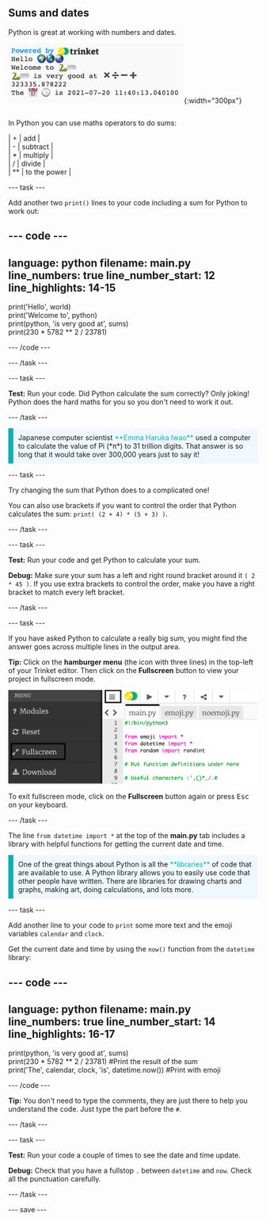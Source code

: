## Sums and dates

<div style="display: flex; flex-wrap: wrap">
<div style="flex-basis: 200px; flex-grow: 1; margin-right: 15px;">
Python is great at working with numbers and dates.
</div>
<div>

![The output area with five printed lines showing new sum and current date outputs.](images/sums_dates.png){:width="300px"}

</div>
</div>

In Python you can use maths operators to do sums:

| + | add |   
| - | subtract |   
| * | multiply |   
| / | divide |   
| ** | to the power |

--- task ---

Add another two `print()` lines to your code including a sum for Python to work out:

--- code ---
---
language: python filename: main.py line_numbers: true line_number_start: 12
line_highlights: 14-15
---

print('Hello', world)   
print('Welcome to', python)   
print(python, 'is very good at', sums)   
print(230 * 5782 ** 2 / 23781)

--- /code ---

--- /task ---

--- task ---

**Test:** Run your code. Did Python calculate the sum correctly? Only joking! Python does the hard maths for you so you don't need to work it out.

--- /task ---

<p style="border-left: solid; border-width:10px; border-color: #0faeb0; background-color: aliceblue; padding: 10px;">
Japanese computer scientist <span style="color: #0faeb0">**Emma Haruka Iwao**</span> used a computer to calculate the value of Pi (*π*) to 31 trillion digits. That answer is so long that it would take over 300,000 years just to say it! 
</p>

--- task ---

Try changing the sum that Python does to a complicated one!

You can also use brackets if you want to control the order that Python calculates the sum: `print( (2 + 4) * (5 + 3) )`.

--- /task ---

--- task ---

**Test:** Run your code and get Python to calculate your sum.

**Debug:** Make sure your sum has a left and right round bracket around it `( 2 * 45 )`. If you use extra brackets to control the order, make you have a right bracket to match every left bracket.

--- /task ---

--- task ---

If you have asked Python to calculate a really big sum, you might find the answer goes across multiple lines in the output area.

**Tip:** Click on the **hamburger menu** (the icon with three lines) in the top-left of your Trinket editor. Then click on the **Fullscreen** button to view your project in fullscreen mode.

![The Trinket editor with left-hand side menu expanded, via the hamburger menu, to show the fullscreen option.](images/full_screen.png)

To exit fullscreen mode, click on the **Fullscreen** button again or press <kbd>Esc</kbd> on your keyboard.

--- /task ---

The line `from datetime import *` at the top of the **main.py** tab includes a library with helpful functions for getting the current date and time.

<p style="border-left: solid; border-width:10px; border-color: #0faeb0; background-color: aliceblue; padding: 10px;">
One of the great things about Python is all the <span style="color: #0faeb0">**libraries**</span> of code that are available to use. A Python library allows you to easily use code that other people have written. There are libraries for drawing charts and graphs, making art, doing calculations, and lots more.
</p>

--- task ---

Add another line to your code to `print` some more text and the emoji variables `calendar` and `clock`.

Get the current date and time by using the `now()` function from the `datetime` library:

--- code ---
---
language: python filename: main.py line_numbers: true line_number_start: 14
line_highlights: 16-17
---

print(python, 'is very good at', sums)    
print(230 * 5782 ** 2 / 23781) #Print the result of the sum     
print('The', calendar, clock, 'is', datetime.now()) #Print with emoji

--- /code ---

**Tip:** You don't need to type the comments, they are just there to help you understand the code. Just type the part before the `#`.

--- /task ---

--- task ---

**Test:** Run your code a couple of times to see the date and time update.

**Debug:** Check that you have a fullstop `.` between `datetime` and `now`. Check all the punctuation carefully.

--- /task ---

--- save ---
